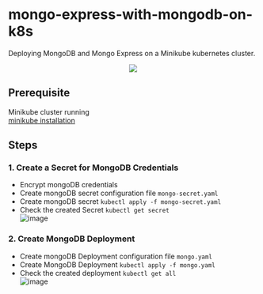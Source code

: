 # mongo-express-with-mongodb-on-k8s
Deploying MongoDB and Mongo Express on a Minikube kubernetes cluster.
<div align="center">
<img src="https://user-images.githubusercontent.com/47721226/222544094-24782066-4c50-41f7-bc8a-2f94cab0b0e6.png">
</div>

## Prerequisite
Minikube cluster running \
[minikube installation](https://minikube.sigs.k8s.io/docs/start/)

## Steps
### 1. Create a Secret for MongoDB Credentials
* Encrypt mongoDB credentials
* Create mongoDB secret configuration file `mongo-secret.yaml`
* Create mongoDB secret `kubectl apply -f mongo-secret.yaml`
* Check the created Secret `kubectl get secret`\
![image](https://user-images.githubusercontent.com/47721226/222548184-5a74846d-ac0f-4ed9-b5d1-749da67a3260.png)

### 2. Create MongoDB Deployment
* Create mongoDB Deployment configuration file `mongo.yaml`
* Create MongoDB Deployment `kubectl apply -f mongo.yaml`
* Check the created deployment `kubectl get all`\
![image](https://user-images.githubusercontent.com/47721226/222549890-2d4683d8-c7f6-43a4-bdbb-6ce1924f8723.png)
